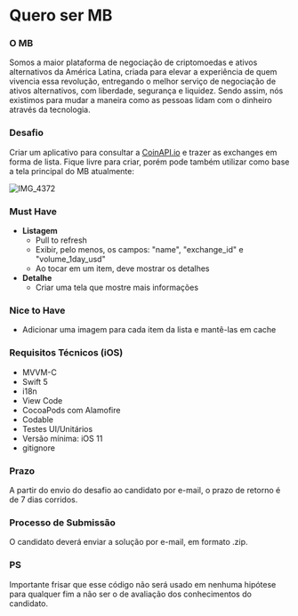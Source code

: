 # Quero ser MB

### **O MB**
Somos a maior plataforma de negociação de criptomoedas e ativos alternativos da América Latina, criada para elevar a experiência de quem vivencia essa revolução, entregando o melhor serviço de negociação de ativos alternativos, com liberdade, segurança e liquidez. Sendo assim, nós existimos para mudar a maneira como as pessoas lidam com o dinheiro através da tecnologia.

### **Desafio**
Criar um aplicativo para consultar a [CoinAPI.io](https://docs.coinapi.io/#list-all-exchanges) e trazer as exchanges em forma de lista. Fique livre para criar, porém pode também utilizar como base a tela principal do MB atualmente:

![IMG_4372](https://user-images.githubusercontent.com/63304092/99259853-62088e80-27f9-11eb-8563-57e86a37c41e.PNG)

### **Must Have**
-   **Listagem**
    - Pull to refresh
    - Exibir, pelo menos, os campos: "name", "exchange_id" e "volume_1day_usd"
    - Ao tocar em um item, deve mostrar os detalhes
-   **Detalhe**
    - Criar uma tela que mostre mais informações

### **Nice to Have**
- Adicionar uma imagem para cada item da lista e mantê-las em cache

### **Requisitos Técnicos (iOS)**
- MVVM-C
- Swift 5
- i18n
- View Code
- CocoaPods com Alamofire
- Codable
- Testes UI/Unitários
- Versão mínima: iOS 11
- gitignore

### **Prazo**
A partir do envio do desafio ao candidato por e-mail, o prazo de retorno é de 7 dias corridos.

### **Processo de Submissão**
O candidato deverá enviar a solução por e-mail, em formato .zip.

### **PS**
Importante frisar que esse código não será usado em nenhuma hipótese para qualquer fim a não ser o de avaliação dos conhecimentos do candidato.
